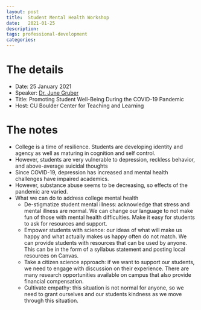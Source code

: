 ```yaml
---
layout: post
title:  Student Mental Health Workshop
date:   2021-01-25
description: 
tags: professional-development
categories: 
---
```


# The details
- Date: 25 January 2021
- Speaker: [Dr. June Gruber](https://www.colorado.edu/clinicalpsychology/june-gruber-phd)
- Title: Promoting Student Well-Being During the COVID-19 Pandemic
- Host: CU Boulder Center for Teaching and Learning

# The notes
- College is a time of resilience. Students are developing identity and agency as well as maturing in cognition and self control.
- However, students are very vulnerable to depression, reckless behavior, and above-average suicidal thoughts
- Since COVID-19, depression has increased and mental health challenges have impaired academics.
- However, substance abuse seems to be decreasing, so effects of the pandemic are varied.
- What we can do to address college mental health
	- De-stigmatize student mental illness: acknowledge that stress and mental illness are normal. We can change our language to not make fun of those with mental health difficulties. Make it easy for students to ask for resources and support.
	- Empower students with science: our ideas of what will make us happy and what actually makes us happy often do not match. We can provide students with resources that can be used by anyone. This can be in the form of a syllabus statement and posting local resources on Canvas.
	- Take a citizen science approach: if we want to support our students, we need to engage with discussion on their experience. There are many research opportunities available on campus that also provide financial compensation.
	- Cultivate empathy: this situation is not normal for anyone, so we need to grant ourselves and our students kindness as we move through this situation.